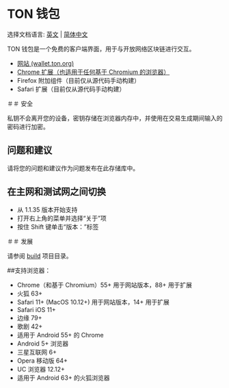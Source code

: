 # TON 钱包

选择文档语言: [英文](README.md) | [简体中文](README_zh_CN.md)   

TON 钱包是一个免费的客户端界面，用于与开放网络区块链进行交互。

- [网站 (wallet.ton.org)](https://wallet.ton.org)
- [Chrome 扩展（也适用于任何基于 Chromium 的浏览器）](https://chrome.google.com/webstore/detail/ton-wallet/nphplpgoakhhjchkkhmiggakijnkhfnd)
- Firefox 附加组件（目前仅从源代码手动构建）
- Safari 扩展（目前仅从源代码手动构建）

＃＃ 安全

私钥不会离开您的设备，密钥存储在浏览器内存中，并使用在交易生成期间输入的密码进行加密。

## 问题和建议

请将您的问题和建议作为问题发布在此存储库中。

## 在主网和测试网之间切换

- 从 1.1.35 版本开始支持
- 打开右上角的菜单并选择“关于”项
- 按住 Shift 键单击“版本：”标签

＃＃ 发展

请参阅 [build](build) 项目目录。

##支持浏览器：

- Chrome（和基于 Chromium）55+ 用于网站版本，88+ 用于扩展
- 火狐 63+
- Safari 11+ (MacOS 10.12+) 用于网站版本，14+ 用于扩展
- Safari iOS 11+
- 边缘 79+
- 歌剧 42+
- 适用于 Android 55+ 的 Chrome
- Android 5+ 浏览器
- 三星互联网 6+
- Opera 移动版 64+
- UC 浏览器 12.12+
- 适用于 Android 63+ 的火狐浏览器

